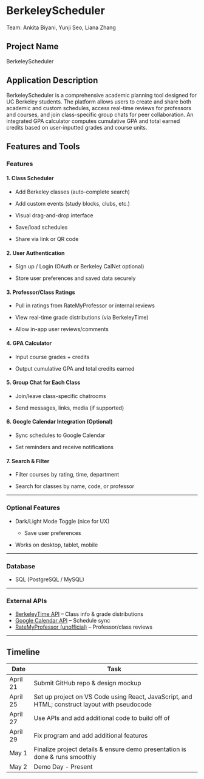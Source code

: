 # BerkeleyScheduler
Team: Ankita Biyani, Yunji Seo, Liana Zhang

## Project Name
BerkeleyScheduler

## Application Description
BerkeleyScheduler is a comprehensive academic planning tool designed for UC Berkeley students. The platform allows users to create and share both academic and custom schedules, access real-time reviews for professors and courses, and join class-specific group chats for peer collaboration. An integrated GPA calculator computes cumulative GPA and total earned credits based on user-inputted grades and course units.

## Features and Tools
### Features

#### 1. Class Scheduler

  - Add Berkeley classes (auto-complete search)

  - Add custom events (study blocks, clubs, etc.)

  - Visual drag-and-drop interface

  - Save/load schedules

  - Share via link or QR code

#### 2. User Authentication

  - Sign up / Login (OAuth or Berkeley CalNet optional)

  - Store user preferences and saved data securely

#### 3. Professor/Class Ratings

  - Pull in ratings from RateMyProfessor or internal reviews

  - View real-time grade distributions (via BerkeleyTime)

  - Allow in-app user reviews/comments

#### 4. GPA Calculator

  - Input course grades + credits

  - Output cumulative GPA and total credits earned

#### 5. Group Chat for Each Class

  - Join/leave class-specific chatrooms

  - Send messages, links, media (if supported)

#### 6. Google Calendar Integration (Optional)

  - Sync schedules to Google Calendar

  - Set reminders and receive notifications

#### 7. Search & Filter

  - Filter courses by rating, time, department

  - Search for classes by name, code, or professor

---

### Optional Features
- Dark/Light Mode Toggle (nice for UX)

  - Save user preferences

- Works on desktop, tablet, mobile

---

### Database
- SQL (PostgreSQL / MySQL)  

---

### External APIs

- [BerkeleyTime API](https://berkeleytime.com) – Class info & grade distributions  
- [Google Calendar API](https://developers.google.com/calendar) – Schedule sync  
- [RateMyProfessor (unofficial)](https://www.ratemyprofessors.com/) – Professor/class reviews  

---

## Timeline
| Date       | Task                                                                 |
|------------|----------------------------------------------------------------------|
| April 21   | Submit GitHub repo & design mockup                                    |
| April 25   | Set up project on VS Code using React, JavaScript, and HTML; construct layout with pseudocode |
| April 27   | Use APIs and add additional code to build off of                     |
| April 29   | Fix program and add additional features                              |
| May 1      | Finalize project details & ensure demo presentation is done & runs smoothly |
| May 2      | Demo Day - Present                                                   |
